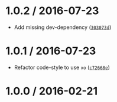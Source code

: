 <!--remark setext-->

<!--lint disable no-multiple-toplevel-headings-->

1.0.2 / 2016-07-23
==================

*   Add missing dev-dependency ([`303073d`](https://github.com/wooorm/bcp-47/commit/303073d))

1.0.1 / 2016-07-23
==================

*   Refactor code-style to use `xo` ([`c72668e`](https://github.com/wooorm/bcp-47/commit/c72668e))

1.0.0 / 2016-02-21
==================
